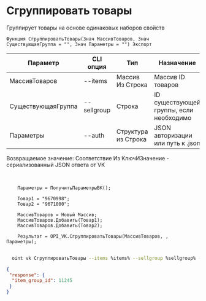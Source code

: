 ﻿---
sidebar_position: 7
---

# Сгруппировать товары
 Группирует товары на основе одинаковых наборов свойств



`Функция СгруппироватьТовары(Знач МассивТоваров, Знач СуществующаяГруппа = "", Знач Параметры = "") Экспорт`

  | Параметр | CLI опция | Тип | Назначение |
  |-|-|-|-|
  | МассивТоваров | --items | Массив Из Строка | Массив ID товаров |
  | СуществующаяГруппа | --sellgroup | Строка | ID существующей группы, если необходимо |
  | Параметры | --auth | Структура из Строка | JSON авторизации или путь к .json |

  
  Возвращаемое значение:   Соответствие Из КлючИЗначение - сериализованный JSON ответа от VK

<br/>




```bsl title="Пример кода"
    Параметры = ПолучитьПараметрыВК();

    Товар1 = "9670998";
    Товар2 = "9671000";

    МассивТоваров = Новый Массив;
    МассивТоваров.Добавить(Товар1);
    МассивТоваров.Добавить(Товар2);

    Результат = OPI_VK.СгруппироватьТовары(МассивТоваров, , Параметры);
```



```sh title="Пример команды CLI"
    
  oint vk СгруппироватьТовары --items %items% --sellgroup %sellgroup% --auth %auth%

```

```json title="Результат"
{
 "response": {
  "item_group_id": 11245
 }
}
```
